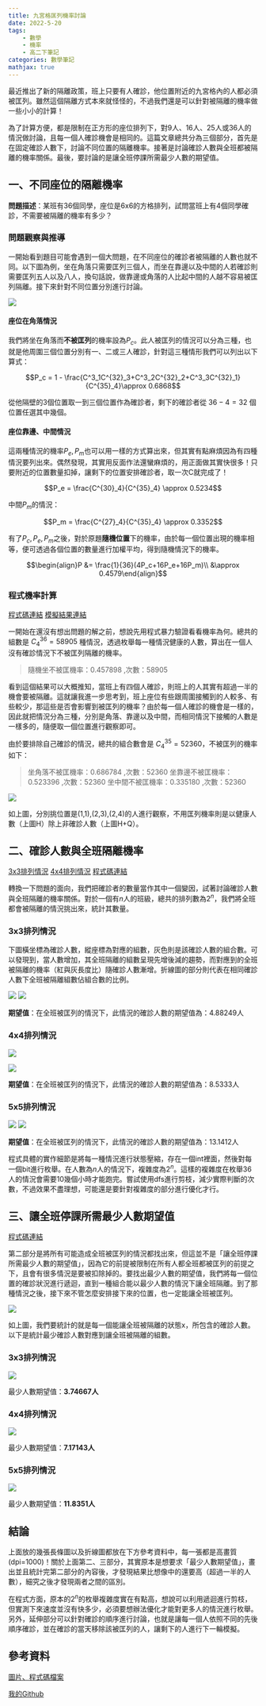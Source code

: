 ```yaml
---
title: 九宮格匡列機率討論
date: 2022-5-20
tags: 
    - 數學
    - 機率
    - 高二下筆記
categories: 數學筆記
mathjax: true
---
```


最近推出了新的隔離政策，班上只要有人確診，他位置附近的九宮格內的人都必須被匡列。雖然這個隔離方式本來就怪怪的，不過我們還是可以針對被隔離的機率做一些小小的計算！

為了計算方便，都是限制在正方形的座位排列下，對9人、16人、25人或36人的情況做討論，且每一個人確診機會是相同的。這篇文章總共分為三個部分，首先是在固定確診人數下，討論不同位置的隔離機率。接著是討論確診人數與全班都被隔離的機率關係。最後，要討論的是讓全班停課所需最少人數的期望值。

<!--more-->

## 一、不同座位的隔離機率

**問題描述**：某班有36個同學，座位是6x6的方格排列，試問當班上有4個同學確診，不需要被隔離的機率有多少？

### 問題觀察與推導

一開始看到題目可能會遇到一個大問題，在不同座位的確診者被隔離的人數也就不同。以下圖為例，坐在角落只需要匡列三個人，而坐在靠邊以及中間的人若確診則需要匡列五人以及八人，換句話說，做靠邊或角落的人比起中間的人越不容易被匡列隔離。接下來針對不同位置分別進行討論。

![](https://i.imgur.com/TuOefyK.png)

#### 座位在角落情況

我們將坐在角落而**不被匡列**的機率設為$P_c$。此人被匡列的情況可以分為三種，也就是他周圍三個位置分別有一、二或三人確診，針對這三種情形我們可以列出以下算式：

$$P_c = 1 - \frac{C^3_1C^{32}_3+C^3_2C^{32}_2+C^3_3C^{32}_1}{C^{35}_4}\approx 0.6868$$

從他隔壁的3個位置取一到三個位置作為確診者，剩下的確診者從 $36-4=32$ 個位置任選其中幾個。

#### 座位靠邊、中間情況

這兩種情況的機率$P_e,P_m$也可以用一樣的方式算出來，但其實有點麻煩因為有四種情況要列出來。偶然發現，其實用反面作法還蠻麻煩的，用正面做其實快很多！只要附近的位置數量扣掉，讓剩下的位置安排確診者，取一次C就完成了！

$$P_e = \frac{C^{30}_4}{C^{35}_4} \approx 0.5234$$

中間$P_m$的情況：

$$P_m = \frac{C^{27}_4}{C^{35}_4} \approx 0.3352$$

有了$P_c,P_e,P_m$之後，對於原題**隨機位置**下的機率，由於每一個位置出現的機率相等，便可透過各個位置的數量進行加權平均，得到隨機情況下的機率。

$$\begin{align}P &= \frac{1}{36}(4P_c+16P_e+16P_m)\\
&\approx 0.4579\end{align}$$

### 程式機率計算

[程式碼連結](https://gist.github.com/peienwu/280fbfccd5dfee912a055a2bd9b3149e)
[模擬結果連結](https://gist.github.com/peienwu/55274c0a04730b1723935f17a1a72081)

一開始在還沒有想出問題的解之前，想說先用程式暴力驗證看看機率為何。總共的組數是 $C^{36}_4 = 58905$ 種情況，透過枚舉每一種情況健康的人數，算出在一個人沒有確診情況下不被匡列隔離的機率。

> 隨機坐不被匡機率：0.457898 ,次數：58905

看到這個結果可以大概推知，當班上有四個人確診，則班上的人其實有超過一半的機會要被隔離。這就讓我進一步思考到，班上座位有些跟周圍接觸到的人較多、有些較少，那這些是否會影響到被匡列的機率？由於每一個人確診的機會是一樣的，因此就把情況分為三種，分別是角落、靠邊以及中間，而相同情況下接觸的人數是一樣多的，隨便取一個位置進行觀察即可。

由於要排除自己確診的情況，總共的組合數會是 $C^{35}_4 = 52360$，不被匡列的機率如下：

> 坐角落不被匡機率：0.686784 ,次數：52360
> 坐靠邊不被匡機率：0.523396 ,次數：52360
> 坐中間不被匡機率：0.335180 ,次數：52360

![](https://i.imgur.com/vnG5WED.png)

如上圖，分別挑位置是(1,1),(2,3),(2,4)的人進行觀察，不用匡列機率則是以健康人數（上圖H）除上非確診人數（上圖H+Q）。

## 二、確診人數與全班隔離機率

[3x3排列情況](https://github.com/peienwu/cp_code/blob/main/%E4%B9%9D%E5%AE%AE%E6%A0%BC%E9%9A%94%E9%9B%A2%E6%A9%9F%E7%8E%87/3pos.txt)
[4x4排列情況](https://github.com/peienwu/cp_code/blob/main/%E4%B9%9D%E5%AE%AE%E6%A0%BC%E9%9A%94%E9%9B%A2%E6%A9%9F%E7%8E%87/4pos.txt)
[程式碼連結](https://gist.github.com/peienwu/26a640b8562fec4324a3e6ea4b28a77b)

轉換一下問題的面向，我們把確診者的數量當作其中一個變因，試著討論確診人數與全班隔離的機率關係。對於一個有$n$人的班級，總共的排列數為$2^n$，我們將全班都會被隔離的情況挑出來，統計其數量。

### 3x3排列情況

下圖橫坐標為確診人數，縱座標為對應的組數，灰色則是該確診人數的組合數。可以發現到，當人數增加，其全班隔離的組數呈現先增後減的趨勢，而對應到的全班被隔離的機率（紅與灰長度比）隨確診人數漸增。折線圖的部分則代表在相同確診人數下全班被隔離組數佔組合數的比例。

![](https://i.imgur.com/1F2FJDF.png)
![](https://i.imgur.com/srZd1P9.png)

**期望值**：在全班被匡列的情況下，此情況的確診人數的期望值為：4.88249人

### 4x4排列情況

![](https://i.imgur.com/VoQKnsY.png)

![](https://i.imgur.com/AuOmOoD.png)

**期望值**：在全班被匡列的情況下，此情況的確診人數的期望值為：8.5333人

### 5x5排列情況

![](https://i.imgur.com/b8L415s.jpg)
![](https://i.imgur.com/j3RUS8Y.png)

**期望值**：在全班被匡列的情況下，此情況的確診人數的期望值為：13.1412人

程式具體的實作細節是將每一種情況進行狀態壓縮，存在一個int裡面，然後對每一個bit進行枚舉。在人數為$n$人的情況下，複雜度為$2^n$。這樣的複雜度在枚舉36人的情況會需要10幾個小時才能跑完。嘗試使用dfs進行剪枝，減少實際判斷的次數，不過效果不盡理想，可能還是要針對複雜度的部分進行優化才行。

## 三、讓全班停課所需最少人數期望值

[程式碼連結](https://gist.github.com/peienwu/5ead95bfcb358434efd029bd338507e7)

第二部分是將所有可能造成全班被匡列的情況都找出來，但這並不是「讓全班停課所需最少人數的期望值」，因為它的前提被限制在所有人都全班都被匡列的前提之下，且會有很多情況是要被扣除掉的。要找出最少人數的期望值，我們將每一個位置的確診狀況進行遞迴，直到一種組合能以最少人數的情況下讓全班隔離。到了那種情況之後，接下來不管怎麼安排接下來的位置，也一定能讓全班被匡列。

![](https://i.imgur.com/otKc2S2.png)

如上圖，我們要統計的就是每一個能讓全班被隔離的狀態x，所包含的確診人數。以下是統計最少確診人數對應到讓全班被隔離的組數。

### 3x3排列情況

![](https://i.imgur.com/gXmYxFU.png)

最少人數期望值：**3.74667人**

### 4x4排列情況

![](https://i.imgur.com/XwCxplm.png)

最少人數期望值：**7.17143人**

### 5x5排列情況

![](https://i.imgur.com/sXw6L99.png)

最少人數期望值：**11.8351人**

## 結論

上面放的幾張長條圖以及折線圖都放在下方參考資料中，每一張都是高畫質(dpi=1000)！關於上面第二、三部分，其實原本是想要求「最少人數期望值」，畫出並且統計完第二部分的內容後，才發現結果比想像中的還要高（超過一半的人數），細究之後才發現兩者之間的區別。

在程式方面，原本的$2^n$的枚舉複雜度實在有點高，想說可以利用遞迴進行剪枝，但實測下來速度並沒有快多少，必須要想辦法優化才能對更多人的情況進行枚舉。另外，延伸部分可以針對確診的順序進行討論，也就是讓每一個人依照不同的先後順序確診，並在確診的當天移除該被匡列的人，讓剩下的人進行下一輪模擬。

## 參考資料

[圖片、程式碼檔案](https://github.com/peienwu/cp_code/tree/main/%E4%B9%9D%E5%AE%AE%E6%A0%BC%E9%9A%94%E9%9B%A2%E6%A9%9F%E7%8E%87)

[我的Github](https://github.com/peienwu)
